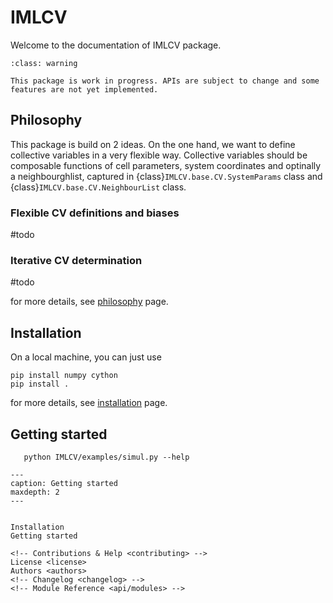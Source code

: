 


# IMLCV


Welcome to the documentation of IMLCV package.

```{admonition} Warning
:class: warning

This package is work in progress. APIs are subject to change and some features are not yet implemented.
```

## Philosophy

This package is build on 2 ideas. On the one hand, we want to define collective variables in a very flexible way. Collective variables should be composable functions of cell parameters, system coordinates and optinally a neighbourghlist, captured in {class}`IMLCV.base.CV.SystemParams` class and {class}`IMLCV.base.CV.NeighbourList` class.



### Flexible CV definitions and biases
#todo

### Iterative CV determination
#todo



for more details, see [philosophy](philosophy) page.

##  Installation


On a local machine, you can just use


```
pip install numpy cython
pip install .
```

for more details, see [installation](Installation) page.

## Getting started


```
   python IMLCV/examples/simul.py --help
```




```{toctree}
---
caption: Getting started
maxdepth: 2
---


Installation
Getting started

<!-- Contributions & Help <contributing> -->
License <license>
Authors <authors>
<!-- Changelog <changelog> -->
<!-- Module Reference <api/modules> -->

```
